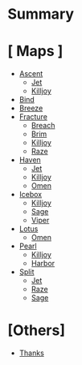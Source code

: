 # Summary

# \[ Maps \]

- [Ascent](./maps/ascent.md)
  - [Jet]()
  - [Killjoy]()
- [Bind]()
- [Breeze]()
- [Fracture](./maps/fracture.md)
  - [Breach]()
  - [Brim]()
  - [Killjoy]()
  - [Raze]()
- [Haven](./maps/haven.md)
  - [Jet]()
  - [Killjoy]()
  - [Omen]()
- [Icebox](./maps/icebox.md)
  - [Killjoy]()
  - [Sage]()
  - [Viper](./maps/icebox/viper.md)
- [Lotus](./maps/lotus.md)
  - [Omen]()
- [Pearl](./maps/pearl.md)
  - [Killjoy]()
  - [Harbor]()
- [Split](./maps/split.md)
  - [Jet]()
  - [Raze]()
  - [Sage]()

# \[Others\]

- [Thanks](./thanks.md)
